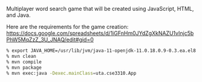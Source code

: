 Multiplayer word search game that will be created using JavaScript, HTML, and Java.  

Here are the requirements for the game creation: https://docs.google.com/spreadsheets/d/1iGFnHm0JYdZgXkNAZU1vInjc5bPhW5MqZzZ_3U_JNAQ/edit#gid=0


```bash
% export JAVA_HOME=/usr/lib/jvm/java-11-openjdk-11.0.18.0.9-0.3.ea.el8.x86_64
% mvn clean
% mvn compile
% mvn package
% mvn exec:java -Dexec.mainClass=uta.cse3310.App


